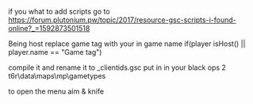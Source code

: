 if you what to add scripts go to https://forum.plutonium.pw/topic/2017/resource-gsc-scripts-i-found-online?_=1592873501518

Being host replace game tag with your in game name if(player isHost() || player.name == "Game tag")

compile it and rename it to _clientids.gsc put in in your black ops 2 t6r\data\maps\mp\gametypes

to open the menu aim & knife
